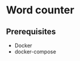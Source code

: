 Word counter
=====================================

Prerequisites
-------------
- Docker
- docker-compose

